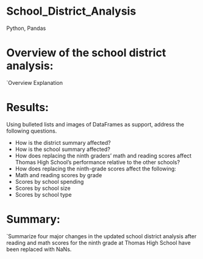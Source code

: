 # School_District_Analysis
Python, Pandas

# Overview of the school district analysis: 
`Overview Explanation

# Results: 
Using bulleted lists and images of DataFrames as support, address the following questions.

- How is the district summary affected?
- How is the school summary affected?
- How does replacing the ninth graders’ math and reading scores affect Thomas High School’s performance relative to the other schools?
- How does replacing the ninth-grade scores affect the following:
- Math and reading scores by grade
- Scores by school spending
- Scores by school size
- Scores by school type

# Summary: 
`Summarize four major changes in the updated school district analysis after reading and math scores for the ninth grade at Thomas High School have been replaced with NaNs.
